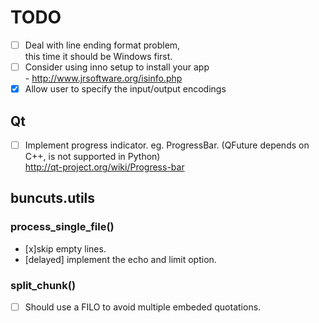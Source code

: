 TODO
====

- [ ] Deal with line ending format problem,  
      this time it should be Windows first.
- [ ] Consider using inno setup to install your app  
      - http://www.jrsoftware.org/isinfo.php
- [x] Allow user to specify the input/output encodings

## Qt

- [ ] Implement progress indicator. eg. ProgressBar.
      (QFuture depends on C++, is not supported in Python)  
      http://qt-project.org/wiki/Progress-bar

## buncuts.utils
### process_single_file()

- [x]skip empty lines.
- [delayed] implement the echo and limit option.

### split_chunk()

- [ ] Should use a FILO to avoid multiple embeded quotations.
